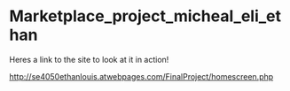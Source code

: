 ﻿# Marketplace_project_micheal_eli_ethan
Heres a link to the site to look at it in action!

http://se4050ethanlouis.atwebpages.com/FinalProject/homescreen.php
